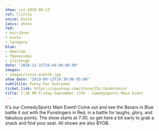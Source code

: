 ```yaml
---
show: csz-2019-09-13
ref: llittle
voice: bsolo
janis: ahons
red:
- bscribner
- esolo
- lgregory
blue:
- mbalcom
- fbenevides
- jfitzhugh
date: "2018-12-31T16:44:08-06:00"
images:
- images/cszsa-event6.jpg
show_date: "2019-09-13T19:30:00-05:00"
subtitile: Funny For Everyone
ticket_link: https://squareup.com/store/CSz-SanAntonio/
title: 7:30 PM Friday September 13th - ComedySportz Main Event
---
```


It's our ComedySportz Main Event! Come out and see the Bexars in Blue battle it out with the Punslingers in Red, in a battle for laughs, glory, and fabulous points. The show starts at 7:30, so get here a bit early to grab a snack and find your seat. All shows are also BYOB.
